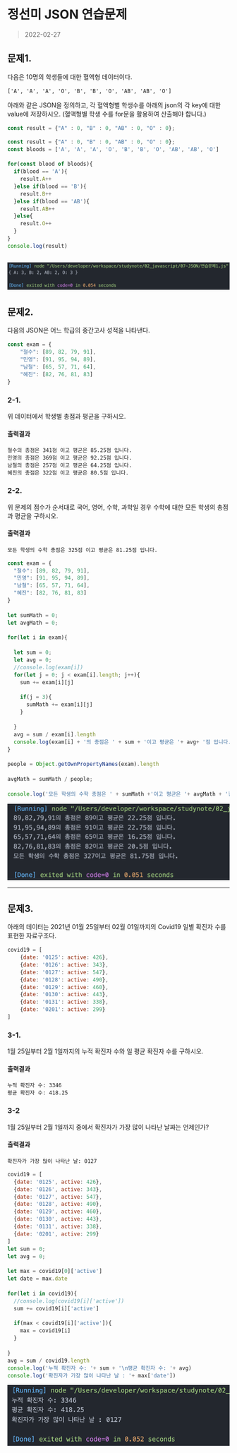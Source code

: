 # 정선미 JSON 연습문제
> 2022-02-27

## 문제1.

다음은 10명의 학생들에 대한 혈액형 데이터이다.

```
['A', 'A', 'A', 'O', 'B', 'B', 'O', 'AB', 'AB', 'O']
```

아래와 같은 JSON을 정의하고, 각 혈액형별 학생수를 아래의 json의 각 key에 대한 value에 저장하시오. (혈액형별 학생 수를 for문을 활용하여 산출해야 합니다.)

```js
const result = {"A" : 0, "B" : 0, "AB" : 0, "O" : 0};
```
```js
const result = {"A" : 0, "B" : 0, "AB" : 0, "O" : 0};
const bloods = ['A', 'A', 'A', 'O', 'B', 'B', 'O', 'AB', 'AB', 'O']

for(const blood of bloods){
  if(blood == 'A'){
    result.A++
  }else if(blood == 'B'){
    result.B++
  }else if(blood == 'AB'){
    result.AB++
  }else{
    result.O++
  }
}
console.log(result)

```
![문제1 실행결과](./JSON_Q1.png)
---

## 문제2.

다음의 JSON은 어느 학급의 중간고사 성적을 나타낸다.

```js
const exam = {
    "철수": [89, 82, 79, 91],
    "민영": [91, 95, 94, 89],
    "남철": [65, 57, 71, 64],
    "혜진": [82, 76, 81, 83]
}
```

### 2-1.

위 데이터에서 학생별 총점과 평균을 구하시오.

#### 출력결과

```
철수의 총점은 341점 이고 평균은 85.25점 입니다.
민영의 총점은 369점 이고 평균은 92.25점 입니다.
남철의 총점은 257점 이고 평균은 64.25점 입니다.
혜진의 총점은 322점 이고 평균은 80.5점 입니다.
```

### 2-2.

위 문제의 점수가 순서대로 국어, 영어, 수학, 과학일 경우 수학에 대한 모든 학생의 총점과 평균을 구하시오.

#### 출력결과

```
모든 학생의 수학 총점은 325점 이고 평균은 81.25점 입니다.
```

```js
const exam = {
  "철수": [89, 82, 79, 91],
  "민영": [91, 95, 94, 89],
  "남철": [65, 57, 71, 64],
  "혜진": [82, 76, 81, 83]
}

let sumMath = 0;
let avgMath = 0;

for(let i in exam){

  let sum = 0;
  let avg = 0;
  //console.log(exam[i])
  for(let j = 0; j < exam[i].length; j++){
    sum += exam[i][j]

    if(j = 3){
      sumMath += exam[i][j]
    }
    
  }
  avg = sum / exam[i].length
  console.log(exam[i] + '의 총점은 ' + sum + '이고 평균은 '+ avg+ '점 입니다.')
}

people = Object.getOwnPropertyNames(exam).length

avgMath = sumMath / people;

console.log('모든 학생의 수학 총점은 ' + sumMath +'이고 평균은 '+ avgMath + '점 입니다.' )

```
![문제2-1, 2-2 실행결과](./JSON_Q2.png)

---

## 문제3.

아래의 데이터는 2021년 01월 25일부터 02월 01일까지의 Covid19 일별 확진자 수를 표현한 자료구조다.

```javascript
covid19 = [
    {date: '0125': active: 426}, 
    {date: '0126': active: 343}, 
    {date: '0127': active: 547}, 
    {date: '0128': active: 490}, 
    {date: '0129': active: 460}, 
    {date: '0130': active: 443}, 
    {date: '0131': active: 338}, 
    {date: '0201': active: 299}
]
```

### 3-1.

1월 25일부터 2월 1일까지의 누적 확진자 수와 일 평균 확진자 수를 구하시오.

#### 출력결과

```
누적 확진자 수: 3346
평균 확진자 수: 418.25
```


### 3-2

1월 25일부터 2월 1일까지 중에서 확진자가 가장 많이 나타난 날짜는 언제인가?

#### 출력결과

```
확진자가 가장 많이 나타난 날: 0127
```


```js
covid19 = [
  {date: '0125', active: 426}, 
  {date: '0126', active: 343}, 
  {date: '0127', active: 547}, 
  {date: '0128', active: 490}, 
  {date: '0129', active: 460}, 
  {date: '0130', active: 443}, 
  {date: '0131', active: 338}, 
  {date: '0201', active: 299}
]
let sum = 0;
let avg = 0;

let max = covid19[0]['active']
let date = max.date

for(let i in covid19){
  //console.log(covid19[i]['active'])
  sum += covid19[i]['active']

  if(max < covid19[i]['active']){
    max = covid19[i]
  }

}
avg = sum / covid19.length
console.log('누적 확진자 수: '+ sum + '\n평균 확진자 수: '+ avg)
console.log('확진자가 가장 많이 나타난 날 : '+ max['date'])

```
![문제3-1,3-2 실행결과](./JSON_Q3.png)

